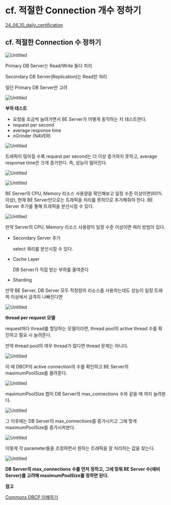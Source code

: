 # cf. 적절한 Connection 개수 정하기

[24_06_10_daily_certification](https://www.notion.so/24_06_10_daily_certification-9694524834cd43f482a0878914d7c95d?pvs=21)

## cf. 적절한 Connection 수 정하기

![Untitled](09_4_cf_connection/24_06_10_daily_certification%209694524834cd43f482a0878914d7c95d/Untitled.png)

Primary DB Server는 Read/Write 둘다 처리

Secondary DB Server(Replication)는 Read만 처리

일단 Primary DB Server만 고려

![Untitled](09_4_cf_connection/24_06_10_daily_certification%209694524834cd43f482a0878914d7c95d/Untitled%201.png)

**부하 테스트**

- 요청을 조금씩 늘려가면서 BE Server가 어떻게 동작하는 지 테스트한다.
- request per second
- average response time
- nGrinder (NAVER)

![Untitled](09_4_cf_connection/24_06_10_daily_certification%209694524834cd43f482a0878914d7c95d/Untitled%202.png)

트래픽이 많아질 수록 request per second는 더 이상 증가하지 못하고, average response time은 크게 증가한다. 즉, 성능이 떨어진다.

![Untitled](09_4_cf_connection/24_06_10_daily_certification%209694524834cd43f482a0878914d7c95d/Untitled%203.png)

![Untitled](09_4_cf_connection/24_06_10_daily_certification%209694524834cd43f482a0878914d7c95d/Untitled%204.png)

BE Server의 CPU, Memory 리소스 사용량을 확인해보고 일정 수준 이상이면(60% 이상), 현재 BE Server만으로는 트래픽을 처리를 못하므로 추가해줘야 한다. BE Server 추가를 통해 트래픽을 분산시킬 수 있다.

![Untitled](09_4_cf_connection/24_06_10_daily_certification%209694524834cd43f482a0878914d7c95d/Untitled%205.png)

만약 Server의 CPU, Memory 리소스 사용량이 일정 수준 이상이면 여러 방법이 있다.

- Secondary Server 추가
    
    select 쿼리를 분산시킬 수 있다.
    
- Cache Layer
    
    DB Server가 직접 받는 부하를 줄여준다
    
- Sharding

만약 BE Server, DB Server 모두 적정량의 리소스를 사용하는데도 성능이 일정 트래픽 이상에서 급격히 나빠진다면 

![Untitled](09_4_cf_connection/24_06_10_daily_certification%209694524834cd43f482a0878914d7c95d/Untitled%206.png)

**thread per request 모델**

request마다 thread를 할당하는 모델이라면, thread pool의 active thread 수를 확인하고 필요 시 늘려준다.

만약 thread pool의 여우 thread가 많다면 thread 문제는 아니다.

![Untitled](09_4_cf_connection/24_06_10_daily_certification%209694524834cd43f482a0878914d7c95d/Untitled%207.png)

이 때 DBCP의 active connection의 수를 확인하고 BE Server의 maximumPoolSize를 올려준다.

![Untitled](09_4_cf_connection/24_06_10_daily_certification%209694524834cd43f482a0878914d7c95d/Untitled%208.png)

maximumPoolSIze 합이 DB Server의 max_connections 수와 같을 때 까지 늘려본다.

![Untitled](09_4_cf_connection/24_06_10_daily_certification%209694524834cd43f482a0878914d7c95d/Untitled%209.png)

그 이후에는 DB Server의 max_connections를 증가시키고 그에 맞게 maximumPoolSize를 증가시켜본다.

![Untitled](09_4_cf_connection/24_06_10_daily_certification%209694524834cd43f482a0878914d7c95d/Untitled%2010.png)

이렇게 각 parameter들을 조정하면서 원하는 트래픽을 잘 처리하는 값을 찾는다.

![Untitled](09_4_cf_connection/24_06_10_daily_certification%209694524834cd43f482a0878914d7c95d/Untitled%2011.png)

**DB Server의 max_connections 수를 먼저 정하고, 그에 맞춰 BE Server 수(예비 Server)를 고려해 maximumPoolSize를 정하면 된다.**

**참고**

[Commons DBCP 이해하기](https://d2.naver.com/helloworld/5102792)